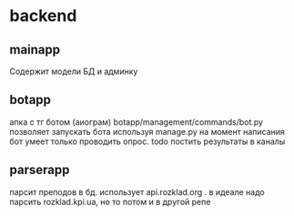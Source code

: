 # backend

## mainapp
 Содержит модели БД и админку
 
## botapp
  апка с тг ботом (аиограм)
  botapp/management/commands/bot.py позволяет запускать бота используя manage.py
  на момент написания бот умеет только проводить опрос. todo постить результаты в каналы
  
  
## parserapp
  парсит преподов в бд. использует api.rozklad.org . в идеале надо парсить rozklad.kpi.ua, но то потом и в другой репе
